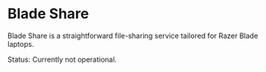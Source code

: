 # Blade Share

Blade Share is a straightforward file-sharing service tailored for Razer Blade laptops.

Status: Currently not operational.
